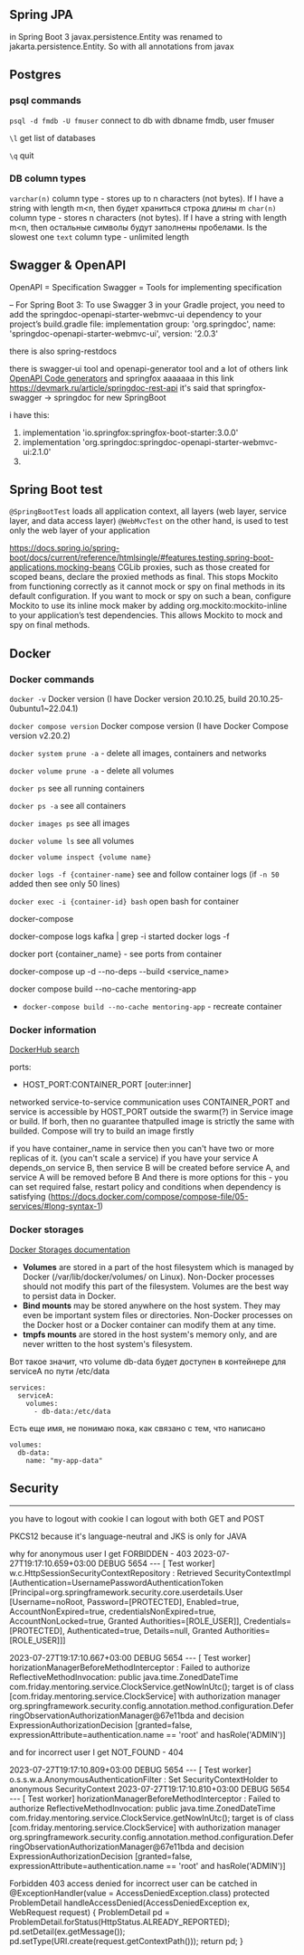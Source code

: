 
## Spring JPA

in Spring Boot 3 javax.persistence.Entity was renamed to jakarta.persistence.Entity. So with all annotations from javax

## Postgres
### psql commands
`psql -d fmdb -U fmuser` connect to db with dbname fmdb, user fmuser

`\l` get list of databases

`\q` quit

### DB column types

`varchar(n)` column type - stores up to n characters (not bytes). If I have a string with length m<n, then будет храниться строка длины m
`char(n)` column type - stores n characters (not bytes). If I have a string with length m<n, then остальные символы будут заполнены пробелами. Is the slowest one
`text` column type - unlimited length



## Swagger & OpenAPI
OpenAPI = Specification
Swagger = Tools for implementing specification

– For Spring Boot 3:
To use Swagger 3 in your Gradle project, you need to add the springdoc-openapi-starter-webmvc-ui dependency to your project’s build.gradle file:
implementation group: 'org.springdoc', name: 'springdoc-openapi-starter-webmvc-ui', version: '2.0.3'

there is also spring-restdocs

there is swagger-ui tool and openapi-generator tool and a lot of others link [OpenAPI Code generators](https://tools.openapis.org/categories/code-generators.html )
and springfox aaaaaaa
in this link https://devmark.ru/article/springdoc-rest-api it's said that springfox-swagger -> springdoc for new SpringBoot

i have this:
1. implementation 'io.springfox:springfox-boot-starter:3.0.0'
2. implementation 'org.springdoc:springdoc-openapi-starter-webmvc-ui:2.1.0'
3.

## Spring Boot test
`@SpringBootTest` loads all application context, all layers (web layer, service layer, and data access layer)
`@WebMvcTest` on the other hand, is used to test only the web layer of your application

https://docs.spring.io/spring-boot/docs/current/reference/htmlsingle/#features.testing.spring-boot-applications.mocking-beans
CGLib proxies, such as those created for scoped beans, declare the proxied methods as final.
This stops Mockito from functioning correctly as it cannot mock or spy on final methods in its default configuration.
If you want to mock or spy on such a bean, configure Mockito to use its inline mock maker by adding org.mockito:mockito-inline
to your application’s test dependencies. This allows Mockito to mock and spy on final methods.

## Docker
### Docker commands

`docker -v` Docker version (I have Docker version 20.10.25, build 20.10.25-0ubuntu1~22.04.1)

`docker compose version` Docker compose version (I have Docker Compose version v2.20.2)

`docker system prune -a` - delete all images, containers and networks

`docker volume prune -a` - delete all volumes

`docker ps` see all running containers

`docker ps -a` see all containers

`docker images ps` see all images

`docker volume ls` see all volumes

`docker volume inspect {volume name}` 

`docker logs -f {container-name}` see and follow container logs (if `-n 50` added then see only 50 lines)

`docker exec -i {container-id} bash` open bash for container

docker-compose

docker-compose logs kafka | grep -i started
docker logs -f <container-id>



docker port {container_name} - see ports from container

docker-compose up -d --no-deps --build <service_name>



docker compose build --no-cache mentoring-app
- `docker-compose build --no-cache mentoring-app` - recreate container

### Docker information

[DockerHub search](https://hub.docker.com/search?q=)

ports:
- HOST_PORT:CONTAINER_PORT
  [outer:inner]

networked service-to-service communication uses CONTAINER_PORT and service is accessible by HOST_PORT outside the swarm(?)
in Service image or build. If borh, then no guarantee thatpulled image is strictly the same with builded. Compose will try to build an image firstly

if you have container_name in service then you can't have two or more replicas of it. (you can't scale a service)
if you have your service A depends_on service B, then service B will be created before service A, and service A will be removed before B
And there is more options for this - you can set required false, restart policy and conditions when dependency is satisfying (https://docs.docker.com/compose/compose-file/05-services/#long-syntax-1)

### Docker storages

[Docker Storages documentation](https://docs.docker.com/storage/)

- __Volumes__ are stored in a part of the host filesystem which is managed by Docker (/var/lib/docker/volumes/ on Linux). Non-Docker processes should not modify this part of the filesystem. Volumes are the best way to persist data in Docker.
- __Bind mounts__ may be stored anywhere on the host system. They may even be important system files or directories. Non-Docker processes on the Docker host or a Docker container can modify them at any time.
- __tmpfs mounts__ are stored in the host system's memory only, and are never written to the host system's filesystem.

Вот такое значит, что volume db-data будет доступен в контейнере для serviceA по пути /etc/data
```
services:
  serviceA:
    volumes:
      - db-data:/etc/data
```

Есть еще имя, не понимаю пока, как связано с тем, что написано

```
volumes:
  db-data:
    name: "my-app-data"
```


## Security


------------------
you have to logout with cookie
I can logout with both GET and POST


PKCS12 because it's language-neutral and JKS is only for JAVA

why for anonymous user I get FORBIDDEN - 403
2023-07-27T19:17:10.659+03:00 DEBUG 5654 --- [    Test worker] w.c.HttpSessionSecurityContextRepository :
Retrieved SecurityContextImpl [Authentication=UsernamePasswordAuthenticationToken
[Principal=org.springframework.security.core.userdetails.User [Username=noRoot, Password=[PROTECTED], Enabled=true,
AccountNonExpired=true, credentialsNonExpired=true, AccountNonLocked=true, Granted Authorities=[ROLE_USER]],
Credentials=[PROTECTED], Authenticated=true, Details=null, Granted Authorities=[ROLE_USER]]]

2023-07-27T19:17:10.667+03:00 DEBUG 5654 --- [    Test worker] horizationManagerBeforeMethodInterceptor :
Failed to authorize ReflectiveMethodInvocation: public java.time.ZonedDateTime com.friday.mentoring.service.ClockService.getNowInUtc();
target is of class [com.friday.mentoring.service.ClockService] with authorization manager
org.springframework.security.config.annotation.method.configuration.DeferringObservationAuthorizationManager@67e11bda
and decision ExpressionAuthorizationDecision [granted=false, expressionAttribute=authentication.name == 'root' and hasRole('ADMIN')]

and for incorrect user I get NOT_FOUND - 404

2023-07-27T19:17:10.809+03:00 DEBUG 5654 --- [    Test worker] o.s.s.w.a.AnonymousAuthenticationFilter  :
Set SecurityContextHolder to anonymous SecurityContext
2023-07-27T19:17:10.810+03:00 DEBUG 5654 --- [    Test worker] horizationManagerBeforeMethodInterceptor :
Failed to authorize ReflectiveMethodInvocation: public java.time.ZonedDateTime com.friday.mentoring.service.ClockService.getNowInUtc();
target is of class [com.friday.mentoring.service.ClockService] with authorization manager
org.springframework.security.config.annotation.method.configuration.DeferringObservationAuthorizationManager@67e11bda
and decision ExpressionAuthorizationDecision [granted=false, expressionAttribute=authentication.name == 'root' and hasRole('ADMIN')]

Forbidden 403 access denied for incorrect user can be catched in
@ExceptionHandler(value = AccessDeniedException.class)
protected ProblemDetail handleAccessDenied(AccessDeniedException ex, WebRequest request) {
ProblemDetail pd = ProblemDetail.forStatus(HttpStatus.ALREADY_REPORTED);
pd.setDetail(ex.getMessage());
pd.setType(URI.create(request.getContextPath()));
return pd;
}